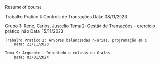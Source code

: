 Resume of course

Trabalho Pratico 1: Controlo de Transações
        Data: 08/11/2023

Grupo 3: Rene, Carlos, Juscelio
    Tema 2: Gestão de Transações - exercicio prático: não
        Data: 15/11/2023

    Trabalho Pratico 2: Árvores balanceadas n-arias, programação em C
        Data: 22/11/2023

    Tema 9: Arguente - Orientado a colunas ou Grafos 
        Data: 03/01/2024